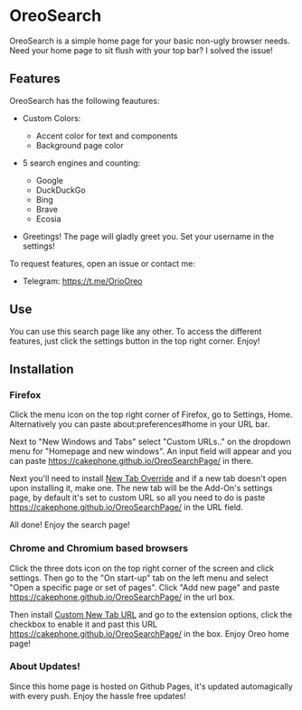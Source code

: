 # OreoSearch
OreoSearch is a simple home page for your basic non-ugly browser needs. Need your home page to sit flush with your top bar? I solved the issue!

## Features
OreoSearch has the following feautures:

+ Custom Colors:
  - Accent color for text and components
  - Background page color

+ 5 search engines and counting:
  - Google
  - DuckDuckGo
  - Bing
  - Brave
  - Ecosia

+ Greetings! The page will gladly greet you. Set your username in the settings!

To request features, open an issue or contact me:
+ Telegram: https://t.me/OrioOreo

## Use
You can use this search page like any other. To access the different features, just click the settings button in the top right corner. Enjoy!

## Installation
### Firefox
Click the menu icon on the top right corner of Firefox, go to Settings, Home. Alternatively you can paste about:preferences#home in your URL bar.

Next to "New Windows and Tabs" select "Custom URLs.." on the dropdown menu for "Homepage and new windows". An input field will appear and you can paste https://cakephone.github.io/OreoSearchPage/ in there.

Next you'll need to install [New Tab Override](https://addons.mozilla.org/en-US/firefox/addon/new-tab-override) and if a new tab doesn't open upon installing it, make one. The new tab will be the Add-On's settings page, by default it's set to custom URL so all you need to do is paste https://cakephone.github.io/OreoSearchPage/ in the URL field.

All done! Enjoy the search page!

### Chrome and Chromium based browsers
Click the three dots icon on the top right corner of the screen and click settings. Then go to the "On start-up" tab on the left menu and select "Open a specific page or set of pages". Click "Add new page" and paste https://cakephone.github.io/OreoSearchPage/ in the url box.

Then install [Custom New Tab URL](https://chrome.google.com/webstore/detail/custom-new-tab-url/mmjbdbjnoablegbkcklggeknkfcjkjia/related?hl=en) and go to the extension options, click the checkbox to enable it and past this URL https://cakephone.github.io/OreoSearchPage/ in the box. Enjoy Oreo home page!

### About Updates!
Since this home page is hosted on Github Pages, it's updated automagically with every push. Enjoy the hassle free updates!